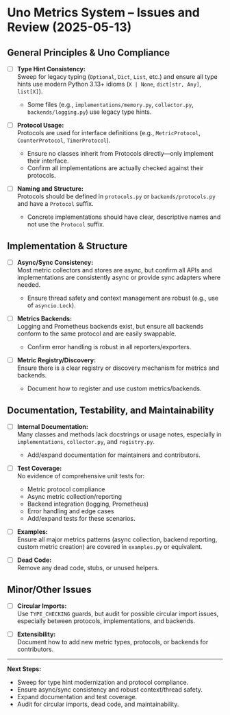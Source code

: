 # Uno Metrics System – Issues and Review (2025-05-13)

## General Principles & Uno Compliance

- [ ] **Type Hint Consistency:**  
  Sweep for legacy typing (`Optional`, `Dict`, `List`, etc.) and ensure all type hints use modern Python 3.13+ idioms (`X | None`, `dict[str, Any]`, `list[X]`).
  - Some files (e.g., `implementations/memory.py`, `collector.py`, `backends/logging.py`) use legacy type hints.

- [ ] **Protocol Usage:**  
  Protocols are used for interface definitions (e.g., `MetricProtocol`, `CounterProtocol`, `TimerProtocol`).
  - Ensure no classes inherit from Protocols directly—only implement their interface.
  - Confirm all implementations are actually checked against their protocols.

- [ ] **Naming and Structure:**  
  Protocols should be defined in `protocols.py` or `backends/protocols.py` and have a `Protocol` suffix.
  - Concrete implementations should have clear, descriptive names and not use the `Protocol` suffix.

## Implementation & Structure

- [ ] **Async/Sync Consistency:**  
  Most metric collectors and stores are async, but confirm all APIs and implementations are consistently async or provide sync adapters where needed.
  - Ensure thread safety and context management are robust (e.g., use of `asyncio.Lock`).

- [ ] **Metrics Backends:**  
  Logging and Prometheus backends exist, but ensure all backends conform to the same protocol and are easily swappable.
  - Confirm error handling is robust in all reporters/exporters.

- [ ] **Metric Registry/Discovery:**  
  Ensure there is a clear registry or discovery mechanism for metrics and backends.
  - Document how to register and use custom metrics/backends.

## Documentation, Testability, and Maintainability

- [ ] **Internal Documentation:**  
  Many classes and methods lack docstrings or usage notes, especially in `implementations`, `collector.py`, and `registry.py`.
  - Add/expand documentation for maintainers and contributors.

- [ ] **Test Coverage:**  
  No evidence of comprehensive unit tests for:
    - Metric protocol compliance
    - Async metric collection/reporting
    - Backend integration (logging, Prometheus)
    - Error handling and edge cases
  - Add/expand tests for these scenarios.

- [ ] **Examples:**  
  Ensure all major metrics patterns (async collection, backend reporting, custom metric creation) are covered in `examples.py` or equivalent.

- [ ] **Dead Code:**  
  Remove any dead code, stubs, or unused helpers.

## Minor/Other Issues

- [ ] **Circular Imports:**  
  Use `TYPE_CHECKING` guards, but audit for possible circular import issues, especially between protocols, implementations, and backends.

- [ ] **Extensibility:**  
  Document how to add new metric types, protocols, or backends for contributors.

---

**Next Steps:**
- Sweep for type hint modernization and protocol compliance.
- Ensure async/sync consistency and robust context/thread safety.
- Expand documentation and test coverage.
- Audit for circular imports, dead code, and maintainability.
